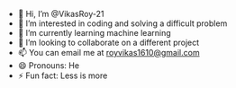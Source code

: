 - 👋 Hi, I’m @VikasRoy-21
- 👀 I’m interested in coding and solving a difficult problem
- 🌱 I’m currently learning machine learning 
- 💞️ I’m looking to collaborate on a different project
- 📫 You can email me at royvikas1610@gmail.com
- 😄 Pronouns: He
- ⚡ Fun fact: Less is more

<!---
VikasRoy-21/VikasRoy-21 is a ✨ special ✨ repository because its `README.md` (this file) appears on your GitHub profile.
You can click the Preview link to take a look at your changes.
--->
